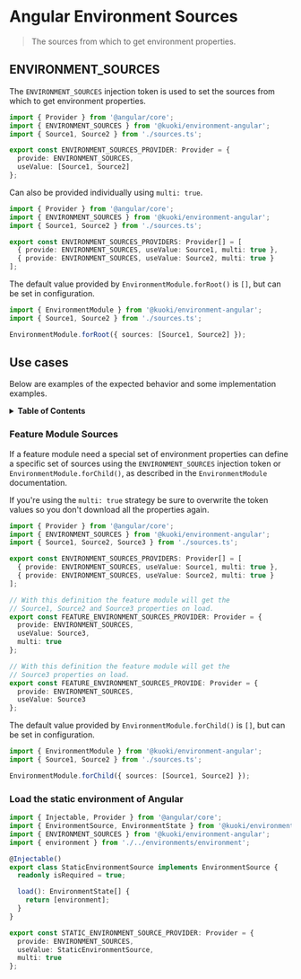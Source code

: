 # Angular Environment Sources

> The sources from which to get environment properties.

## ENVIRONMENT_SOURCES

The `ENVIRONMENT_SOURCES` injection token is used to set the sources from which to get environment properties.

```ts
import { Provider } from '@angular/core';
import { ENVIRONMENT_SOURCES } from '@kuoki/environment-angular';
import { Source1, Source2 } from './sources.ts';

export const ENVIRONMENT_SOURCES_PROVIDER: Provider = {
  provide: ENVIRONMENT_SOURCES,
  useValue: [Source1, Source2]
};
```

Can also be provided individually using `multi: true`.

```ts
import { Provider } from '@angular/core';
import { ENVIRONMENT_SOURCES } from '@kuoki/environment-angular';
import { Source1, Source2 } from './sources.ts';

export const ENVIRONMENT_SOURCES_PROVIDERS: Provider[] = [
  { provide: ENVIRONMENT_SOURCES, useValue: Source1, multi: true },
  { provide: ENVIRONMENT_SOURCES, useValue: Source2, multi: true }
];
```

The default value provided by `EnvironmentModule.forRoot()` is `[]`, but can be set in configuration.

```ts
import { EnvironmentModule } from '@kuoki/environment-angular';
import { Source1, Source2 } from './sources.ts';

EnvironmentModule.forRoot({ sources: [Source1, Source2] });
```

## Use cases

Below are examples of the expected behavior and some implementation examples.

<details>
  <summary><strong>Table of Contents</strong></summary>
  <ol>
    <li><a href="#feature-module-sources">Feature Module Sources</a></li>
    <li><a href="#load-the-static-environment-of-angular">Load the static environment of Angular</a></li>
  </ol>
</details>

### Feature Module Sources

If a feature module need a special set of environment properties can define a specific set of sources using the `ENVIRONMENT_SOURCES` injection token or `EnvironmentModule.forChild()`, as described in the `EnvironmentModule` documentation.

If you're using the `multi: true` strategy be sure to overwrite the token values ​​so you don't download all the properties again.

```ts
import { Provider } from '@angular/core';
import { ENVIRONMENT_SOURCES } from '@kuoki/environment-angular';
import { Source1, Source2, Source3 } from './sources.ts';

export const ENVIRONMENT_SOURCES_PROVIDERS: Provider[] = [
  { provide: ENVIRONMENT_SOURCES, useValue: Source1, multi: true },
  { provide: ENVIRONMENT_SOURCES, useValue: Source2, multi: true }
];

// With this definition the feature module will get the
// Source1, Source2 and Source3 properties on load.
export const FEATURE_ENVIRONMENT_SOURCES_PROVIDER: Provider = {
  provide: ENVIRONMENT_SOURCES,
  useValue: Source3,
  multi: true
};

// With this definition the feature module will get the
// Source3 properties on load.
export const FEATURE_ENVIRONMENT_SOURCES_PROVIDE: Provider = {
  provide: ENVIRONMENT_SOURCES,
  useValue: Source3
};
```

The default value provided by `EnvironmentModule.forChild()` is `[]`, but can be set in configuration.

```ts
import { EnvironmentModule } from '@kuoki/environment-angular';
import { Source1, Source2 } from './sources.ts';

EnvironmentModule.forChild({ sources: [Source1, Source2] });
```

### Load the static environment of Angular

```ts
import { Injectable, Provider } from '@angular/core';
import { EnvironmentSource, EnvironmentState } from '@kuoki/environment';
import { ENVIRONMENT_SOURCES } from '@kuoki/environment-angular';
import { environment } from './../environments/environment';

@Injectable()
export class StaticEnvironmentSource implements EnvironmentSource {
  readonly isRequired = true;

  load(): EnvironmentState[] {
    return [environment];
  }
}

export const STATIC_ENVIRONMENT_SOURCE_PROVIDER: Provider = {
  provide: ENVIRONMENT_SOURCES,
  useValue: StaticEnvironmentSource,
  multi: true
};
```
